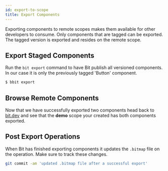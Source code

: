 ```yaml
---
id: export-to-scope
title: Export Components
---
```


Exporting components to remote scopes makes them available for other developers to consume. Only components that are tagged can be exported. The tagged version is exported and resides on the remote scope.

## Export Staged Components

Run the `bit export` command to have Bit publish all versioned components. In our case it is only the previously tagged 'Button' component.

```sh
$ bbit export
```

## Browse Remote Components

Now that we have successfully exported two components head back to [bit.dev](https://bit.dev) and see that the **demo** scope your created has both components exported.

## Post Export Operations

When Bit has finished exporting components it updates the `.bitmap` file on the operation. Make sure to track these changes.

```sh
git commit -am 'updated .bitmap file after a successful export'
```
